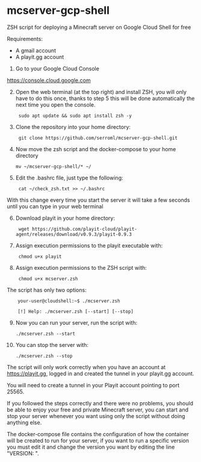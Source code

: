 # mcserver-gcp-shell
ZSH script for deploying a Minecraft server on Google Cloud Shell for free

Requirements:

- A gmail account
- A playit.gg account


1. Go to your Google Cloud Console

https://console.cloud.google.com


2. Open the web terminal (at the top right) and install ZSH, you will only have to do this once, thanks to step 5 this will be done automatically the next time you open the console.

        sudo apt update && sudo apt install zsh -y


3. Clone the repository into your home directory:

        git clone https://github.com/serroml/mcserver-gcp-shell.git


4. Now move the zsh script and the docker-compose to your home directory

       mv ~/mcserver-gcp-shell/* ~/
       

5. Edit the .bashrc file, just type the following:

        cat ~/check_zsh.txt >> ~/.bashrc
        
        
With this change every time you start the server it will take a few seconds until you can type in your web terminal


6. Download playit in your home directory:

        wget https://github.com/playit-cloud/playit-agent/releases/download/v0.9.3/playit-0.9.3


7. Assign execution permissions to the playit executable with:

        chmod u+x playit

        
8. Assign execution permissions to the ZSH script with:

        chmod u+x mcserver.zsh


The script has only two options:

        your-user@cloudshell:~$ ./mcserver.zsh

        [!] Help: ./mcserver.zsh [--start] [--stop]
        
        

9. Now you can run your server, run the script with:

       ./mcserver.zsh --start


10. You can stop the server with:

        ./mcserver.zsh --stop


The script will only work correctly when you have an account at https://playit.gg, logged in and created the tunnel in your playit.gg account.

You will need to create a tunnel in your Playit account pointing to port 25565.

If you followed the steps correctly and there were no problems, you should be able to enjoy your free and private Minecraft server, you can start and stop your server whenever you want using only the script without doing anything else.

The docker-compose file contains the configuration of how the container will be created to run for your server, if you want to run a specific version you must edit it and change the version you want by editing the line "VERSION: ".
